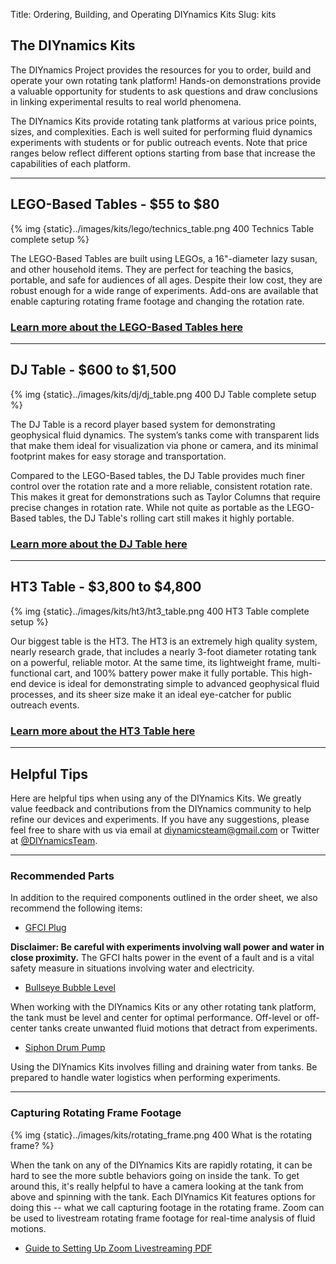 Title: Ordering, Building, and Operating DIYnamics Kits
Slug: kits

## The DIYnamics Kits

The DIYnamics Project provides the resources for you to order, build and operate your own rotating tank platform! Hands-on demonstrations provide a valuable opportunity for students to ask questions and draw conclusions in linking experimental results to real world phenomena.

The DIYnamics Kits provide rotating tank platforms at various price points, sizes, and complexities. Each is well suited for performing fluid dynamics experiments with students or for public outreach events. Note that price ranges below reflect different options starting from base that increase the capabilities of each platform.

---

## LEGO-Based Tables - $55 to $80

{% img {static}../images/kits/lego/technics_table.png 400 Technics Table complete setup %}

The LEGO-Based Tables are built using LEGOs, a 16"-diameter lazy susan, and other household items. They are perfect for teaching the basics, portable, and safe for audiences of all ages. Despite their low cost, they are robust enough for a wide range of experiments. Add-ons are available that enable capturing rotating frame footage and changing the rotation rate.

### [Learn more about the LEGO-Based Tables here](/pages/lego.html)

---

## DJ Table - $600 to $1,500

{% img {static}../images/kits/dj/dj_table.png 400 DJ Table complete setup %}

The DJ Table is a record player based system for demonstrating geophysical fluid dynamics. The system’s tanks come with transparent lids that make them ideal for visualization via phone or camera, and its minimal footprint makes for easy storage and transportation.

Compared to the LEGO-Based tables, the DJ Table provides much finer control over the rotation rate and a more reliable, consistent rotation rate. This makes it great for demonstrations such as Taylor Columns that require precise changes in rotation rate. While not quite as portable as the LEGO-Based tables, the DJ Table's rolling cart still makes it highly portable.

### [Learn more about the DJ Table here](/pages/dj.html)

---

## HT3 Table - $3,800 to $4,800

{% img {static}../images/kits/ht3/ht3_table.png 400 HT3 Table complete setup %}

Our biggest table is the HT3. The HT3 is an extremely high quality system, nearly research grade, that includes a nearly 3-foot diameter rotating tank on a powerful, reliable motor. At the same time, its lightweight frame, multi-functional cart, and 100% battery power make it fully portable. This high-end device is ideal for demonstrating simple to advanced geophysical fluid processes, and its sheer size make it an ideal eye-catcher for public outreach events.

### [Learn more about the HT3 Table here](/pages/ht3.html)

---

## Helpful Tips

Here are helpful tips when using any of the DIYnamics Kits. We greatly value feedback and contributions from the DIYnamics community to help refine our devices and experiments. If you have any suggestions, please feel free to share with us via email at [diynamicsteam@gmail.com](mailto:diynamicsteam@gmail.com) or Twitter at [@DIYnamicsTeam](https://twitter.com/diynamicsteam).

---

### Recommended Parts

In addition to the required components outlined in the order sheet, we also recommend the following items:

- [GFCI Plug](https://www.amazon.com/dp/B000XVG72G/ref=cm_sw_em_r_mt_dp_aqZtFbF8WHY6S)

**Disclaimer: Be careful with experiments involving wall power and water in close proximity.** The GFCI halts power in the event of a fault and is a vital safety measure in situations involving water and electricity.

- [Bullseye Bubble Level](https://www.mcmaster.com/2147A11/)

When working with the DIYnamics Kits or any other rotating tank platform, the tank must be level and center for optimal performance. Off-level or off-center tanks create unwanted fluid motions that detract from experiments. 

- [Siphon Drum Pump](https://www.mcmaster.com/9894K44/)

Using the DIYnamics Kits involves filling and draining water from tanks. Be prepared to handle water logistics when performing experiments.

---

### Capturing Rotating Frame Footage

{% img {static}../images/kits/rotating_frame.png 400 What is the rotating frame? %}

When the tank on any of the DIYnamics Kits are rapidly rotating, it can be hard to see the more subtle behaviors going on inside the tank. To get around this, it's really helpful to have a camera looking at the tank from above and spinning with the tank. Each DIYnamics Kit features options for doing this -- what we call capturing footage in the rotating frame. Zoom can be used to livestream rotating frame footage for real-time analysis of fluid motions.

- [Guide to Setting Up Zoom Livestreaming PDF]({static}../pdfs/technics/Zoom_Livestreaming_Guide.pdf)
